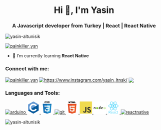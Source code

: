 <h1 align="center">Hi 👋, I'm Yasin</h1>
<h3 align="center">A Javascript developer from Turkey | React | React Native</h3>

<p align="left"> <img src="https://komarev.com/ghpvc/?username=yasin-altunisik&label=Profile%20views&color=0e75b6&style=flat" alt="yasin-altunisik" /> </p>

<p align="left"> <a href="https://twitter.com/painkiller_ysn" target="blank"><img src="https://img.shields.io/twitter/follow/painkiller_ysn?logo=twitter&style=for-the-badge" alt="painkiller_ysn" /></a> </p>

- 🌱 I’m currently learning **React Native**

<h3 align="left">Connect with me:</h3>
<p align="left">
<a href="https://twitter.com/painkiller_ysn" target="blank"><img align="center" src="https://raw.githubusercontent.com/rahuldkjain/github-profile-readme-generator/master/src/images/icons/Social/twitter.svg" alt="painkiller_ysn" height="30" width="40" /></a>
<a href="https://instagram.com/https://www.instagram.com/yasin_ltnsk/" target="blank"><img align="center" src="https://raw.githubusercontent.com/rahuldkjain/github-profile-readme-generator/master/src/images/icons/Social/instagram.svg" alt="https://www.instagram.com/yasin_ltnsk/" height="30" width="40" /></a>
<a target="_blank" href="mailto:altun.yasin.isik@gmail.com"><img align="center" src="https://img.shields.io/badge/-Gmail-D14836?style=for-the-badge&logo=Gmail&logoColor=white"></img></a>
</p>

<h3 align="left">Languages and Tools:</h3>
<p align="left"> <a href="https://www.arduino.cc/" target="_blank"> <img src="https://cdn.worldvectorlogo.com/logos/arduino-1.svg" alt="arduino" width="40" height="40"/> </a> <a href="https://www.cprogramming.com/" target="_blank"> <img src="https://raw.githubusercontent.com/devicons/devicon/master/icons/c/c-original.svg" alt="c" width="40" height="40"/> </a> <a href="https://www.w3schools.com/css/" target="_blank"> <img src="https://raw.githubusercontent.com/devicons/devicon/master/icons/css3/css3-original-wordmark.svg" alt="css3" width="40" height="40"/> </a> <a href="https://git-scm.com/" target="_blank"> <img src="https://www.vectorlogo.zone/logos/git-scm/git-scm-icon.svg" alt="git" width="40" height="40"/> </a> <a href="https://www.w3.org/html/" target="_blank"> <img src="https://raw.githubusercontent.com/devicons/devicon/master/icons/html5/html5-original-wordmark.svg" alt="html5" width="40" height="40"/> </a> <a href="https://developer.mozilla.org/en-US/docs/Web/JavaScript" target="_blank"> <img src="https://raw.githubusercontent.com/devicons/devicon/master/icons/javascript/javascript-original.svg" alt="javascript" width="40" height="40"/> </a> <a href="https://nodejs.org" target="_blank"> <img src="https://raw.githubusercontent.com/devicons/devicon/master/icons/nodejs/nodejs-original-wordmark.svg" alt="nodejs" width="40" height="40"/> </a> <a href="https://reactjs.org/" target="_blank"> <img src="https://raw.githubusercontent.com/devicons/devicon/master/icons/react/react-original-wordmark.svg" alt="react" width="40" height="40"/> </a> <a href="https://reactnative.dev/" target="_blank"> <img src="https://reactnative.dev/img/header_logo.svg" alt="reactnative" width="40" height="40"/> </a> </p>

<p><img align="center" src="https://github-readme-stats.vercel.app/api/top-langs?username=yasin-altunisik&show_icons=true&locale=en&layout=compact" alt="yasin-altunisik" /></p>
